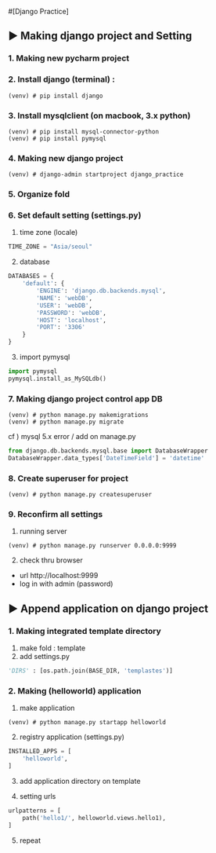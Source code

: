 
#[Django Practice]

## ▶︎ Making django project and Setting
### 1. Making new pycharm project
### 2. Install django (terminal) :
```terminal
(venv) # pip install django
```
### 3. Install mysqlclient (on macbook, 3.x python)
```terminal
(venv) # pip install mysql-connector-python
(venv) # pip install pymysql
```

### 4. Making new django project
```terminal
(venv) # django-admin startproject django_practice
```
### 5. Organize fold
### 6. Set default setting (settings.py)
1) time zone (locale)
```python
TIME_ZONE = "Asia/seoul"
```
2) database
```python
DATABASES = {
    'default': {
        'ENGINE': 'django.db.backends.mysql',
        'NAME': 'webDB',
        'USER': 'webDB',
        'PASSWORD': 'webDB',
        'HOST': 'localhost',
        'PORT': '3306'
    }
}
```
3) import pymysql
```python
import pymysql
pymysql.install_as_MySQLdb()
```
### 7. Making django project control app DB
```terminal
(venv) # python manage.py makemigrations
(venv) # python manage.py migrate
```
cf ) mysql 5.x error / add on manage.py
```python
from django.db.backends.mysql.base import DatabaseWrapper
DatabaseWrapper.data_types['DateTimeField'] = 'datetime'
```

### 8. Create superuser for project
```terminal
(venv) # python manage.py createsuperuser
```


### 9. Reconfirm all settings
1) running server
```terminal
(venv) # python manage.py runserver 0.0.0.0:9999
```
2) check thru browser
- url http://localhost:9999
- log in with admin (password)

## ▶︎ Append application on django project
### 1. Making integrated template directory 

1) make fold : template
2) add settings.py
```python
'DIRS' : [os.path.join(BASE_DIR, 'templastes')]
```
### 2. Making (helloworld) application
1) make application
```terminal
(venv) # python manage.py startapp helloworld
```
2) registry application (settings.py) 
```python
INSTALLED_APPS = [
    'helloworld',
]
```
3) add application directory on template

4) setting urls 
```python
urlpatterns = [
    path('hello1/', helloworld.views.hello1),
]
```
5) repeat
